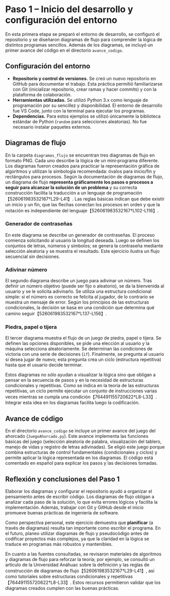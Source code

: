 # Paso 1 – Inicio del desarrollo y configuración del entorno

En esta primera etapa se preparó el entorno de desarrollo, se configuró el repositorio y se diseñaron diagramas de flujo para comprender la lógica de distintos programas sencillos.  Además de los diagramas, se incluyó un primer avance del código en el directorio `avance_codigo`.

## Configuración del entorno

* **Repositorio y control de versiones.**  Se creó un nuevo repositorio en GitHub para documentar el trabajo.  Esta práctica permitió familiarizarse con Git (inicializar repositorio, crear ramas y hacer *commits*) y con la plataforma de colaboración.
* **Herramientas utilizadas.**  Se utilizó Python 3.x como lenguaje de programación por su sencillez y disponibilidad.  El entorno de desarrollo fue VS Code, junto con la terminal para ejecutar los programas.
* **Dependencias.**  Para estos ejemplos se utilizó únicamente la biblioteca estándar de Python (`random` para selecciones aleatorias).  No fue necesario instalar paquetes externos.

## Diagramas de flujo

En la carpeta `diagramas_flujo` se encuentran tres diagramas de flujo en formato PNG.  Cada uno describe la lógica de un mini‑programa diferente.  Los diagramas fueron creados para practicar la representación gráfica de algoritmos y utilizan la simbología recomendada: óvalos para inicio/fin y rectángulos para procesos.  Según la documentación de diagramas de flujo, un diagrama de flujo **representa gráficamente los pasos o procesos a seguir para alcanzar la solución de un problema** y su correcta construcción facilita la traducción a un lenguaje de programación【526061983532167†L29-L41】.  Las reglas básicas indican que debe existir un inicio y un fin, que las flechas conectan los procesos en orden y que la notación es independiente del lenguaje【526061983532167†L102-L116】.

### Generador de contraseñas

En este diagrama se describe un generador de contraseñas.  El proceso comienza solicitando al usuario la longitud deseada.  Luego se definen los conjuntos de letras, números y símbolos; se genera la contraseña mediante selección aleatoria y se muestra el resultado.  Este ejercicio ilustra un flujo secuencial sin decisiones.

### Adivinar número

El segundo diagrama describe un juego para adivinar un número.  Tras definir un número objetivo (puede ser fijo o aleatorio), se da la bienvenida al usuario y se le solicita adivinarlo.  Se utiliza una estructura condicional simple: si el número es correcto se felicita al jugador, de lo contrario se muestra un mensaje de error.  Según los principios de las estructuras condicionales, la decisión se basa en una condición que determina qué camino seguir【526061983532167†L137-L156】.

### Piedra, papel o tijera

El tercer diagrama muestra el flujo de un juego de piedra, papel o tijera.  Se definen las opciones disponibles, se pide una elección al usuario y la máquina selecciona aleatoriamente.  Se determinan las condiciones de victoria con una serie de decisiones (`if`).  Finalmente, se pregunta al usuario si desea jugar de nuevo; esta pregunta crea un ciclo (estructura repetitiva) hasta que el usuario decide terminar.

Estos diagramas no sólo ayudan a visualizar la lógica sino que obligan a pensar en la secuencia de pasos y en la necesidad de estructuras condicionales y repetitivas.  Como se indica en la teoría de las estructuras repetitivas, un ciclo permite ejecutar un conjunto de instrucciones varias veces mientras se cumpla una condición【764491155720622†L8-L33】.  Integrar esta idea en los diagramas facilita luego la codificación.

## Avance de código

En el directorio `avance_codigo` se incluye un primer avance del juego del ahorcado (`JuegoAhorcado.py`).  Este avance implementa las funciones básicas del juego (selección aleatoria de palabra, visualización del tablero, manejo de vidas y registro de letras adivinadas).  Se eligió este juego porque combina estructuras de control fundamentales (condicionales y ciclos) y permite aplicar la lógica representada en los diagramas.  El código está comentado en español para explicar los pasos y las decisiones tomadas.

## Reflexión y conclusiones del Paso 1

Elaborar los diagramas y configurar el repositorio ayudó a organizar el pensamiento antes de escribir código.  Los diagramas de flujo obligan a analizar cada paso de la solución, lo que evita errores lógicos y facilita la implementación.  Además, trabajar con Git y GitHub desde el inicio promueve buenas prácticas de ingeniería de software.

Como perspectiva personal, este ejercicio demuestra que **planificar** (a través de diagramas) resulta tan importante como escribir el programa.  En el futuro, planeo utilizar diagramas de flujo y pseudocódigo antes de codificar proyectos más complejos, ya que la claridad en la lógica se traduce en programas más robustos y mantenibles.

En cuanto a las fuentes consultadas, se revisaron materiales de algoritmos y diagramas de flujo para reforzar la teoría; por ejemplo, se consultó un artículo de la Universidad Anáhuac sobre la definición y las reglas de construcción de diagramas de flujo【526061983532167†L29-L41】, así como tutoriales sobre estructuras condicionales y repetitivas【764491155720622†L8-L33】.  Estos recursos permitieron validar que los diagramas creados cumplen con las buenas prácticas.
